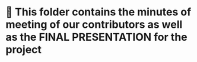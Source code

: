 # :nazar_amulet: This folder contains the minutes of meeting of our contributors as well as the FINAL PRESENTATION for the project
